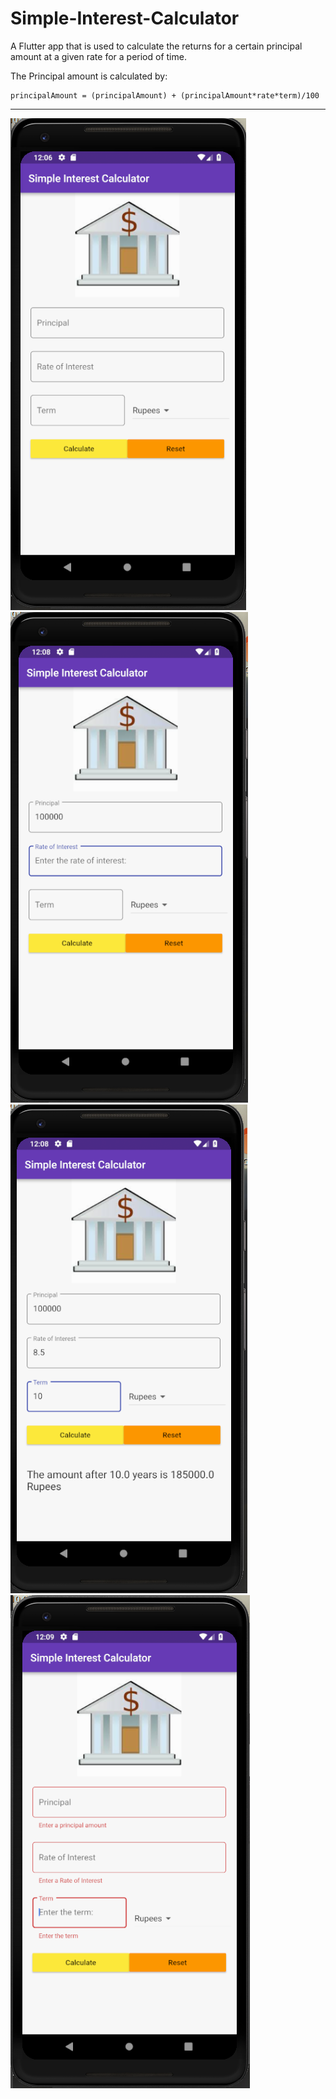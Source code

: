 # Simple-Interest-Calculator
A Flutter app that is used to calculate the returns for a certain principal amount at a given rate for a period of time.

The Principal amount is calculated by:
```
principalAmount = (principalAmount) + (principalAmount*rate*term)/100
```

<hr>

![](./screenshots/screen1.png)
![](./screenshots/screen2.png)
![](./screenshots/screen3.png)
![](./screenshots/screen4.png)
